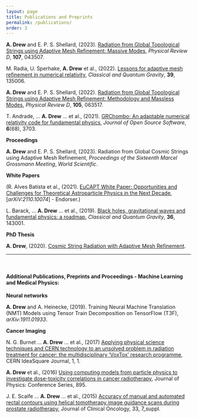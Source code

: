 ```yaml
---
layout: page
title: Publications and Preprints
permalink: /publications/
order: 3
---
```


**A. Drew** and E. P. S. Shellard, (2023). [Radiation from Global Topological Strings using Adaptive Mesh Refinement: Massive Modes](https://journals.aps.org/prd/abstract/10.1103/PhysRevD.107.043507), _Physical Review D_, **107**, 043507.

M. Radia, U. Sperhake, **A. Drew** et al., (2022). [Lessons for adaptive mesh refinement in numerical relativity](https://iopscience.iop.org/article/10.1088/1361-6382/ac6fa9), _Classical and Quantum Gravity_, **39**, 135006.

**A. Drew** and E. P. S. Shellard, (2022). [Radiation from Global Topological Strings using Adaptive Mesh Refinement: Methodology and Massless Modes](https://journals.aps.org/prd/abstract/10.1103/PhysRevD.105.063517), _Physical Review D_, **105**, 063517.

T. Andrade, ... **A. Drew** ... et al., (2021). [GRChombo: An adaptable numerical relativity code for fundamental physics](https://joss.theoj.org/papers/10.21105/joss.03703), _Journal of Open Source Software_, **6**(68), 3703.


__Proceedings__

**A. Drew** and E. P. S. Shellard, (2023). Radiation from Global Cosmic Strings using Adaptive Mesh Refinement, _Proceedings of the Sixteenth Marcel Grossmann Meeting_, _World Scientific_.

__White Papers__

(R. Alves Batista et al., (2021). [EuCAPT White Paper: Opportunities and Challenges for Theoretical Astroparticle Physics in the Next Decade](https://arxiv.org/abs/2110.10074), [*arXiV:2110.10074*] - Endorser.)

L. Barack, ... **A. Drew** ... et al., (2019). [Black holes, gravitational waves and fundamental physics: a roadmap](https://iopscience.iop.org/article/10.1088/1361-6382/ab0587), _Classical and Quantum Gravity_, **36**, 143001.

__PhD Thesis__

**A. Drew**, (2020). [Cosmic String Radiation with Adaptive Mesh Refinement](https://www.repository.cam.ac.uk/handle/1810/322596).

***

<br/>

#### Additional Publications, Preprints and Proceedings - Machine Learning and Medical Physics:

__Neural networks__

**A. Drew** and A. Heinecke, (2019). Training Neural Machine Translation (NMT) Models using Tensor Train Decomposition on TensorFlow (T3F), *arXiv:1911.01933*.

__Cancer Imaging__

N. G. Burnet ... **A. Drew** ... et al., (2017) [Applying physical science techniques and CERN technology to an unsolved problem in radiation treatment for cancer: the multidisciplinary ‘VoxTox’ research programme](https://e-publishing.cern.ch/index.php/CIJ/article/view/457), CERN IdeaSquare Journal, 1, 1.

**A. Drew** et al., (2016) [Using computing models from particle physics to investigate dose-toxicity correlations in cancer radiotherapy](https://iopscience.iop.org/article/10.1088/1742-6596/898/7/072048), Journal of Physics: Conference Series, 895.

J. E. Scaife ... **A. Drew** ... et al., (2015) [Accuracy of manual and automated rectal contours using helical tomotherapy image guidance scans during prostate radiotherapy](https://ascopubs.org/doi/abs/10.1200/jco.2015.33.7_suppl.94), Journal of Clinical Oncology, 33, 7_suppl.